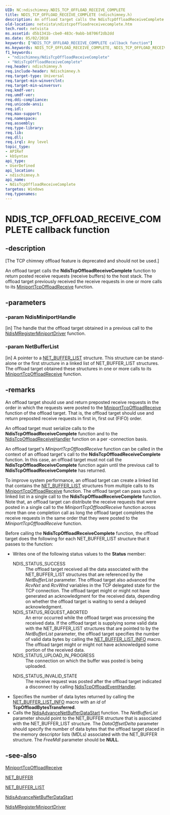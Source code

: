 ```yaml
---
UID: NC:ndischimney.NDIS_TCP_OFFLOAD_RECEIVE_COMPLETE
title: NDIS_TCP_OFFLOAD_RECEIVE_COMPLETE (ndischimney.h)
description: An offload target calls the NdisTcpOffloadReceiveComplete function to return posted receive requests (receive buffers) to the host stack.
old-location: netvista\ndistcpoffloadreceivecomplete.htm
tech.root: netvista
ms.assetid: d5b1341b-cbe0-483c-9abb-b8706f2db2dd
ms.date: 05/02/2018
keywords: ["NDIS_TCP_OFFLOAD_RECEIVE_COMPLETE callback function"]
ms.keywords: NDIS_TCP_OFFLOAD_RECEIVE_COMPLETE, NDIS_TCP_OFFLOAD_RECEIVE_COMPLETE callback, NdisTcpOffloadReceiveComplete, NdisTcpOffloadReceiveComplete callback function [Network Drivers Starting with Windows Vista], ndischimney/NdisTcpOffloadReceiveComplete, netvista.ndistcpoffloadreceivecomplete, tcp_chim_ndis_func_7d17cfb0-d83a-42e2-9ac8-042bf1964991.xml
f1_keywords:
 - "ndischimney/NdisTcpOffloadReceiveComplete"
 - "NdisTcpOffloadReceiveComplete"
req.header: ndischimney.h
req.include-header: Ndischimney.h
req.target-type: Universal
req.target-min-winverclnt: 
req.target-min-winversvr: 
req.kmdf-ver: 
req.umdf-ver: 
req.ddi-compliance: 
req.unicode-ansi: 
req.idl: 
req.max-support: 
req.namespace: 
req.assembly: 
req.type-library: 
req.lib: 
req.dll: 
req.irql: Any level
topic_type:
- APIRef
- kbSyntax
api_type:
- UserDefined
api_location:
- ndischimney.h
api_name:
- NdisTcpOffloadReceiveComplete
targetos: Windows
req.typenames: 
---
```


# NDIS_TCP_OFFLOAD_RECEIVE_COMPLETE callback function


## -description


<p class="CCE_Message">[The TCP chimney offload feature is deprecated and should not be used.]

An offload target calls the 
  <b>NdisTcpOffloadReceiveComplete</b> function to return posted receive requests (receive buffers) to the
  host stack. The offload target previously received the receive requests in one or more calls to its 
  <a href="https://docs.microsoft.com/windows-hardware/drivers/ddi/ndischimney/nc-ndischimney-w_tcp_offload_receive_handler">
  MiniportTcpOffloadReceive</a> function.


## -parameters




### -param NdisMiniportHandle 
[in]
The handle that the offload target obtained in a previous call to the 
     <a href="https://docs.microsoft.com/windows-hardware/drivers/ddi/ndis/nf-ndis-ndismregisterminiportdriver">
     NdisMRegisterMiniportDriver</a> function.


### -param NetBufferList 
[in]
A pointer to a 
     <a href="https://docs.microsoft.com/windows-hardware/drivers/ddi/ndis/ns-ndis-_net_buffer_list">NET_BUFFER_LIST</a> structure. This structure
     can be stand-alone or the first structure in a linked list of NET_BUFFER_LIST structures. The offload
     target obtained these structures in one or more calls to its 
     <a href="https://docs.microsoft.com/windows-hardware/drivers/ddi/ndischimney/nc-ndischimney-w_tcp_offload_receive_handler">
     MiniportTcpOffloadReceive</a> function.


## -remarks



An offload target should use and return preposted receive requests in the order in which the requests
    were posted to the 
    <a href="https://docs.microsoft.com/windows-hardware/drivers/ddi/ndischimney/nc-ndischimney-w_tcp_offload_receive_handler">
    MiniportTcpOffloadReceive</a> function of the offload target. That is, the offload target should use
    and return preposted receive requests in first in, first out (FIFO) order.

An offload target must serialize calls to the 
    <b>NdisTcpOffloadReceiveComplete</b> function and to the 
    <a href="https://docs.microsoft.com/windows-hardware/drivers/ddi/ndischimney/nc-ndischimney-ndis_tcp_offload_receive_indicate">
    NdisTcpOffloadReceiveHandler</a> function on a per -connection basis.

An offload target's 
    <i>MiniportTcpOffloadReceive</i> function can be called in the context of an offload target's call to the 
    <b>NdisTcpOffloadReceiveComplete</b> function. In this case, an offload target must not call the 
    <b>NdisTcpOffloadReceiveComplete</b> function again until the previous call to 
    <b>NdisTcpOffloadReceiveComplete</b> has returned.

To improve system performance, an offload target can create a linked list that contains the 
    <a href="https://docs.microsoft.com/windows-hardware/drivers/ddi/ndis/ns-ndis-_net_buffer_list">NET_BUFFER_LIST</a> structures from multiple
    calls to its 
    <a href="https://docs.microsoft.com/windows-hardware/drivers/ddi/ndischimney/nc-ndischimney-w_tcp_offload_receive_handler">
    MiniportTcpOffloadReceive</a> function. The offload target can pass such a linked list in a single call
    to the 
    <b>NdisTcpOffloadReceiveComplete</b> function. Note that, an offload target can distribute the receive
    requests that were posted in a single call to the 
    <i>
    MiniportTcpOffloadReceive</i> function across more than one completion call as long the offload target
    completes the receive requests in the same order that they were posted to the 
    <i>MiniportTcpOffloadReceive</i> function.

Before calling the 
    <b>NdisTcpOffloadReceiveComplete</b> function, the offload target does the following for each
    NET_BUFFER_LIST structure that it passes to the function:

<ul>
<li>Writes one of the following status values to the 
     <b>Status</b> member:
     

<dl>
<dt><a id="NDIS_STATUS_SUCCESS"></a><a id="ndis_status_success"></a>NDIS_STATUS_SUCCESS</dt>
<dd>
The offload target received all the data associated with the NET_BUFFER_LIST structures that are
       referenced by the 
       <i>NetBufferList</i> parameter. The offload target also advanced the 
       <i>RcvNxt</i> and 
       <i>RcvWnd</i> variables in the TCP delegated state for the TCP connection. The offload target might or
       might not have generated an acknowledgment for the received data, depending on whether the offload
       target is waiting to send a delayed acknowledgment.

</dd>
<dt><a id="NDIS_STATUS_REQUEST_ABORTED"></a><a id="ndis_status_request_aborted"></a>NDIS_STATUS_REQUEST_ABORTED</dt>
<dd>
An error occurred while the offload target was processing the received data. If the offload
       target is supplying some valid data with the NET_BUFFER_LIST structures that are pointed to by the 
       <i>NetBufferList</i> parameter, the offload target specifies the number of valid data bytes by calling
       the 
       <a href="https://docs.microsoft.com/windows-hardware/drivers/network/net-buffer-list-info">NET_BUFFER_LIST_INFO</a> macro. The
       offload target might or might not have acknowledged some portion of the received data.

</dd>
<dt><a id="NDIS_STATUS_UPLOAD_IN_PROGRESS"></a><a id="ndis_status_upload_in_progress"></a>NDIS_STATUS_UPLOAD_IN_PROGRESS</dt>
<dd>
The connection on which the buffer was posted is being uploaded.

</dd>
</dl>


<dl>
<dt><a id="NDIS_STATUS_INVALID_STATE"></a><a id="ndis_status_invalid_state"></a>NDIS_STATUS_INVALID_STATE</dt>
<dd>
The receive request was posted after the offload target indicated a disconnect by calling 
       <a href="https://docs.microsoft.com/windows-hardware/drivers/ddi/ndischimney/nc-ndischimney-ndis_tcp_offload_event_indicate">
       NdisTcpOffloadEventHandler</a>.

</dd>
</dl>
</li>
</ul>
<ul>
<li>
Specifies the number of data bytes returned by calling the 
      <a href="https://docs.microsoft.com/windows-hardware/drivers/network/net-buffer-list-info">NET_BUFFER_LIST_INFO</a> macro with an 
      <i>id</i> of 
      <b>TcpOffloadBytesTransferred</b>.

</li>
<li>
Calls the 
      <a href="https://docs.microsoft.com/windows-hardware/drivers/ddi/ndis/nf-ndis-ndisadvancenetbufferdatastart">
      NdisAdvanceNetBufferDataStart</a> function. The 
      <i>NetBufferList</i> parameter should point to the NET_BUFFER structure that is associated with the
      NET_BUFFER_LIST structure. The 
      <i>DataOffsetDelta</i> parameter should specify the number of data bytes that the offload target placed
      in the memory descriptor lists (MDLs) associated with the NET_BUFFER structure. The 
      <i>FreeMdl</i> parameter should be <b>NULL</b>.

</li>
</ul>



## -see-also




<a href="https://docs.microsoft.com/windows-hardware/drivers/ddi/ndischimney/nc-ndischimney-w_tcp_offload_receive_handler">MiniportTcpOffloadReceive</a>



<a href="https://docs.microsoft.com/windows-hardware/drivers/ddi/ndis/ns-ndis-_net_buffer">NET_BUFFER</a>



<a href="https://docs.microsoft.com/windows-hardware/drivers/ddi/ndis/ns-ndis-_net_buffer_list">NET_BUFFER_LIST</a>



<a href="https://docs.microsoft.com/windows-hardware/drivers/ddi/ndis/nf-ndis-ndisadvancenetbufferdatastart">
   NdisAdvanceNetBufferDataStart</a>



<a href="https://docs.microsoft.com/windows-hardware/drivers/ddi/ndis/nf-ndis-ndismregisterminiportdriver">NdisMRegisterMiniportDriver</a>
 

 

